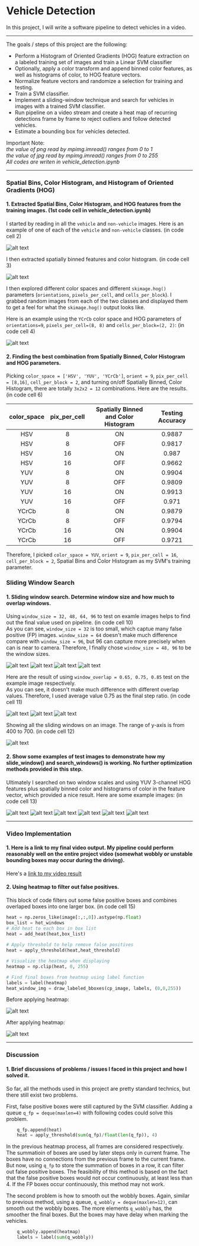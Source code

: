 # Vehicle Detection

In this project, I will write a software pipeline to detect vehicles in a video.  

---

The goals / steps of this project are the following:

* Perform a Histogram of Oriented Gradients (HOG) feature extraction on a labeled training set of images and train a Linear SVM classifier
* Optionally, apply a color transform and append binned color features, as well as histograms of color, to HOG feature vectors. 
* Normalize feature vectors and randomize a selection for training and testing.
* Train a SVM classifier.
* Implement a sliding-window technique and search for vehicles in images with a trained SVM classifier.
* Run pipeline on a video stream and create a heat map of recurring detections frame by frame to reject outliers and follow detected vehicles.
* Estimate a bounding box for vehicles detected.

Important Note:   
*the value of png read by mpimg.imread() ranges from 0 to 1*  
*the value of jpg read by mpimg.imread() ranges from 0 to 255*  
*All codes are writen in vehicle_detection.ipynb*

[//]: # (Image References)
[car_not-car]: ./output_images/car_not-car.jpg
[spatial_hist]: ./output_images/spatial_hist.jpg
[car_hog]: ./output_images/car_hog.jpg
[window_size_32]: ./output_images/window_size_32.jpg
[window_size_48]: ./output_images/window_size_48.jpg
[window_size_64]: ./output_images/window_size_64.jpg
[window_size_96]: ./output_images/window_size_96.jpg
[window_overlap_0.65]: ./output_images/window_overlap_0.65.jpg
[window_overlap_0.75]: ./output_images/window_overlap_0.75.jpg
[window_overlap_0.85]: ./output_images/window_overlap_0.85.jpg
[slide_window]: ./output_images/slide_window.jpg
[test1]: ./output_images/test1.jpg
[test2]: ./output_images/test2.jpg
[test3]: ./output_images/test3.jpg
[test4]: ./output_images/test4.jpg
[test5]: ./output_images/test5.jpg
[test6]: ./output_images/test6.jpg
[series1]: ./output_images/series1.jpg
[series2]: ./output_images/series2.jpg
[series3]: ./output_images/series3.jpg
[series4]: ./output_images/series4.jpg
[series5]: ./output_images/series5.jpg
[series6]: ./output_images/series6.jpg
[sum_series]: ./output_images/sum_series.jpg
[box_heat]: ./output_images/box_heat.jpg

[out_project_video]: ./out_project_video.mp4

---

### Spatial Bins, Color Histogram, and Histogram of Oriented Gradients (HOG)

#### 1. Extracted Spatial Bins, Color Histogram, and HOG features from the training images. (1st code cell in vehicle_detection.ipynb)

I started by reading in all the `vehicle` and `non-vehicle` images.  Here is an example of one of each of the `vehicle` and `non-vehicle` classes. (in code cell 2)  

![alt text][car_not-car]

I then extracted spatially binned features and color histogram. (in code cell 3)  

![alt text][spatial_hist]

I then explored different color spaces and different `skimage.hog()` parameters (`orientations`, `pixels_per_cell`, and `cells_per_block`).  I grabbed random images from each of the two classes and displayed them to get a feel for what the `skimage.hog()` output looks like.

Here is an example using the `YCrCb` color space and HOG parameters of `orientations=9`, `pixels_per_cell=(8, 8)` and `cells_per_block=(2, 2)`:  (in code cell 4)  

![alt text][car_hog]

#### 2. Finding the best combination from Spatially Binned, Color Histogram and HOG parameters.

Picking `color_space = ['HSV', 'YUV', 'YCrCb']`, `orient = 9`, `pix_per_cell = [8,16]`, `cell_per_block = 2`, and turning on/off Spatially Binned, Color Histogram, there are totally `3x2x2 = 12` combinations. Here are the results. (in code cell 6)  

| color_space | pix_per_cell | Spatially Binned and Color Histogram | Testing Accuracy |
|:-----:|:-----:|:-----:|:-----:|
| HSV | 8 | ON | 0.9887 |
| HSV | 8 | OFF | 0.9817 |
| HSV | 16 | ON | 0.987 |
| HSV | 16 | OFF | 0.9662 |
| YUV | 8 | ON | 0.9904 |
| YUV | 8 | OFF | 0.9809 |
| YUV | 16 | ON | 0.9913 |
| YUV | 16 | OFF | 0.971 |
| YCrCb | 8 | ON | 0.9879 |
| YCrCb | 8 | OFF | 0.9794 |
| YCrCb | 16 | ON | 0.9904 |
| YCrCb | 16 | OFF | 0.9721 |

Therefore, I picked `color_space = YUV`, `orient = 9`, `pix_per_cell = 16`, `cell_per_block = 2`, Spatial Bins and Color Histogram as my SVM's training parameter.  

### Sliding Window Search

#### 1. Sliding window search. Determine window size and how much to overlap windows.

Using `window_size = 32, 48, 64, 96` to test on examle images helps to find out the final value used on pipeline. (in code cell 10)  
As you can see, `window_size = 32` is too small, which captue many false positive (FP) images. `window_size = 64` doesn't make much difference compare with `window_size = 96`, but 96 can capture more precisely when can is near to camera.
Therefore, I finally chose `window_size = 48, 96` to be the window sizes.  

![alt text][window_size_32]
![alt text][window_size_48]
![alt text][window_size_64]
![alt text][window_size_96]

Here are the result of using `window_overlap = 0.65, 0.75, 0.85` test on the example image respectively.  
As you can see, it doesn't make much difference with different overlap values. Therefore, I used average value 0.75 as the final step ratio. (in code cell 11)  

![alt text][window_overlap_0.65]
![alt text][window_overlap_0.75]
![alt text][window_overlap_0.85]

Showing all the sliding windows on an image. The range of y-axis is from 400 to 700. (in code cell 12)  

![alt text][slide_window]

#### 2. Show some examples of test images to demonstrate how my slide_window() and search_windows() is working. No further optimization methods provided in this step.

Ultimately I searched on two window scales and using YUV 3-channel HOG features plus spatially binned color and histograms of color in the feature vector, which provided a nice result. Here are some example images: (in code cell 13)  

![alt text][test1]
![alt text][test2]
![alt text][test3]
![alt text][test4]
![alt text][test5]
![alt text][test6]

---

### Video Implementation

#### 1. Here is a link to my final video output. My pipeline could perform reasonably well on the entire project video (somewhat wobbly or unstable bounding boxes may occur during the driving).
Here's a [link to my video result](./out_project_video.mp4)

#### 2. Using heatmap to filter out false positives.

This block of code filters out some false positive boxes and combines overlaped boxes into one larger box. (in code cell 15)

```python
heat = np.zeros_like(image[:,:,0]).astype(np.float)
box_list = hot_windows
# Add heat to each box in box list
heat = add_heat(heat,box_list)
    
# Apply threshold to help remove false positives
heat = apply_threshold(heat,heat_threshold)

# Visualize the heatmap when displaying    
heatmap = np.clip(heat, 0, 255)

# Find final boxes from heatmap using label function
labels = label(heatmap)
heat_window_img = draw_labeled_bboxes(cp_image, labels, (0,0,255))
```

Before applying heatmap:  

![alt text][test1]

After applying heatmap:  

![alt text][box_heat]

---

### Discussion

#### 1. Brief discussions of problems / issues I faced in this project and how I solved it.

So far, all the methods used in this project are pretty standard technics, but there still exist two problems.  

First, false positive boxes were still captured by the SVM classifier. Adding a queue `q_fp = deque(maxlen=4)` with following codes could solve this problem.  

```python
    q_fp.append(heat)
    heat = apply_threshold(sum(q_fp)/float(len(q_fp)), 4)
```

In the previous heatmap process, all frames are considered respectively. The summatioin of boxes are used by later steps only in current frame. The boxes have no connections from the previous frame to the current frame. But now, using `q_fp` to store the summation of boxes in a row, it can filter out false positive boxes. The feasibility of this method is based on the fact that the false positive boxes would not occur continuously, at least less than 4. If the FP boxes occur continuously, this method may not work.  

The second problem is how to smooth out the wobbly boxes. Again, similar to previous method, using a queue, `q_wobbly = deque(maxlen=12)`, can smooth out the wobbly boxes. The more elements `q_wobbly` has, the smoother the final boxes. But the boxes may have delay when marking the vehicles.  
```python
    q_wobbly.append(heatmap)
    labels = label(sum(q_wobbly))
```